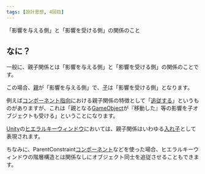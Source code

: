 ```yaml
---
tags: [設計思想, 4回目]
---
```


「影響を与える側」と「影響を受ける側」の関係のこと

## なに？

一般に、親子関係とは「影響を与える側」と「影響を受ける側」の関係のことです。

この場合、[親](/docs/索引/あ行/親-親子関係)が「影響を与える側」で、[子](/docs/索引/か行/子-親子関係)は「影響を受ける側」となります。

例えば[コンポーネント指向](/docs/索引/か行/コンポーネント指向)における親子関係の特徴として「[追従する](/docs/索引/た行/追従する)」というものがありますが、これは「親となる[GameObject](/docs/索引/GHI/GameObject)が『移動した』等の影響を子オブジェクトも受ける」ということになります。

[Unity](/docs/索引/STU/Unity)の[ヒエラルキーウィンドウ](/docs/索引/GHI/Hierarchyウィンドウ)においては、親子関係はいわゆる[入れ子](/docs/索引/あ行/入れ子にする)として表現されます。

ちなみに、ParentConstraint[コンポーネント](/docs/索引/か行/コンポーネント)などを使った場合、ヒエラルキーウィンドウの階層構造とは関係なしにオブジェクト同士を追従させることもできます。
